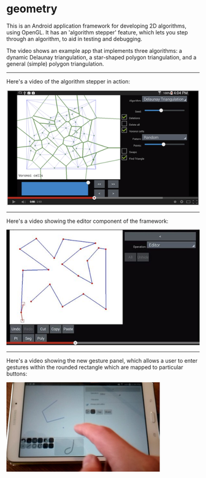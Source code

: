 # geometry

This is an Android application framework for developing 2D algorithms, using
OpenGL.  It has an 'algorithm stepper' feature, which lets you step through an
algorithm,  to aid in testing and debugging.

The video shows an example app that implements three algorithms: a dynamic
Delaunay triangulation, a star-shaped polygon triangulation, and a general
(simple) polygon triangulation.

---

Here's a video of the algorithm stepper in action:

[![ScreenShot](docs/screenshot.png)](http://youtu.be/WAO1ofoATNg)


---

Here's a video showing the editor component of the framework:

[![ScreenShot](docs/polygonediting.jpg)](http://youtu.be/Mea1nwqbuT8)

---

Here's a video showing the new gesture panel, which allows a user to enter gestures
within the rounded rectangle which are mapped to particular buttons:

[![ScreenShot](docs/gestures.jpg)](http://youtu.be/JTiER_O2Yfc)

